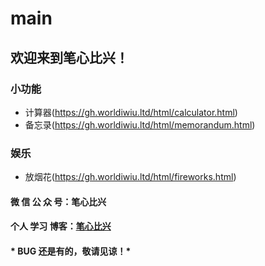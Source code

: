 # main

## 欢迎来到笔心比兴！

### 小功能
* 计算器(https://gh.worldiwiu.ltd/html/calculator.html)
* 备忘录(https://gh.worldiwiu.ltd/html/memorandum.html)

### 娱乐
* 放烟花(https://gh.worldiwiu.ltd/html/fireworks.html)

#### 微 信 公 众 号：笔心比兴
#### 个人 学习 博客：[笔心比兴](https://www.cnblogs.com/AI-Star-Java/)

#### * BUG 还是有的，敬请见谅！*
